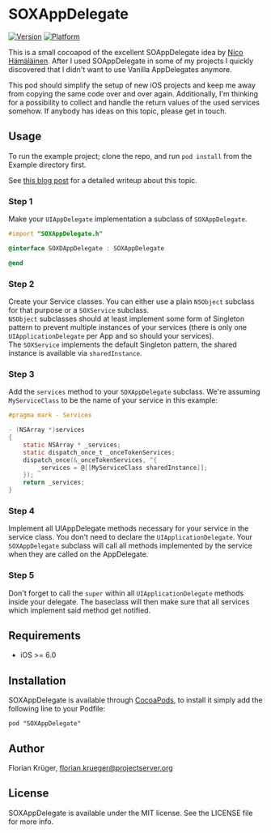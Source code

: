 # SOXAppDelegate

[![Version](http://cocoapod-badges.herokuapp.com/v/SOXAppDelegate/badge.png)](http://cocoadocs.org/docsets/SOXAppDelegate)
[![Platform](http://cocoapod-badges.herokuapp.com/p/SOXAppDelegate/badge.png)](http://cocoadocs.org/docsets/SOXAppDelegate)

This is a small cocoapod of the excellent SOAppDelegate idea by [Nico Hämäläinen](https://twitter.com/clooth "@clooth"). After I used SOAppDelegate in some of my projects I quickly discovered that I didn't want to use Vanilla AppDelegates anymore. 

This pod should simplify the setup of new iOS projects and keep me away from copying the same code over and over again. Additionally, I'm thinking for a possibility to collect and handle the return values of the used services somehow. If anybody has ideas on this topic, please get in touch.

## Usage

To run the example project; clone the repo, and run `pod install` from the Example directory first.

See [this blog post](http://sizeof.io/service-oriented-appdelegate/) for a detailed writeup about this topic.

### Step 1

Make your `UIAppDelegate` implementation a subclass of `SOXAppDelegate`.

```Objective-C
#import "SOXAppDelegate.h"

@interface SOXDAppDelegate : SOXAppDelegate

@end
```

### Step 2

Create your Service classes. You can either use a plain `NSObject` subclass for that purpose or a `SOXService` subclass.  
`NSObject` subclasses should at least implement some form of Singleton pattern to prevent multiple instances of your services (there is only one `UIApplicationDelegate` per App and so should your services).  
The `SOXService` implements the default Singleton pattern, the shared instance is available via `sharedInstance`.
 

### Step 3

Add the `services` method to your `SOXAppDelegate` subclass. We're assuming `MyServiceClass` to be the name of your service in this example:

```Objective-C
#pragma mark - Services

- (NSArray *)services
{
    static NSArray * _services;
    static dispatch_once_t _onceTokenServices;
    dispatch_once(&_onceTokenServices, ^{
        _services = @[[MyServiceClass sharedInstance]];
    });
    return _services;
}
```

### Step 4

Implement all UIAppDelegate methods necessary for your service in the service class. You don't need to declare the `UIApplicationDelegate`. Your `SOXAppDelegate` subclass will call all methods implemented by the service when they are called on the AppDelegate.

### Step 5

Don't forget to call the `super` within all `UIApplicationDelegate` methods inside your delegate. The baseclass will then make sure that all services which implement said method get notified.

## Requirements

- iOS >= 6.0

## Installation

SOXAppDelegate is available through [CocoaPods](http://cocoapods.org), to install
it simply add the following line to your Podfile:

    pod "SOXAppDelegate"

## Author

Florian Krüger, florian.krueger@projectserver.org

## License

SOXAppDelegate is available under the MIT license. See the LICENSE file for more info.

